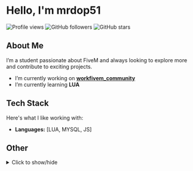 # Hello, I'm mrdop51

![Profile views](https://komarev.com/ghpvc/?username=mrdop51&color=blueviolet)
![GitHub followers](https://img.shields.io/github/followers/mrdop51?label=Followers)
![GitHub stars](https://img.shields.io/github/stars/mrdop51?label=Stars)

## About Me

I’m a student passionate about FiveM and always looking to explore more and contribute to exciting projects.

- I’m currently working on **[workfivem_community](https://github.com/epyidev/workfivem_community)**
- I’m currently learning **LUA**

## Tech Stack

Here's what I like working with:

- **Languages:** [LUA, MYSQL, JS]

## Other

<details>
  <summary>Click to show/hide</summary>

  <p align="center">
  <a href="https://discord.com/users/472132977195876353">
    <img src="https://lanyard.cnrad.dev/api/472132977195876353" alt="Discord Presence"/>
  </a>
  <br>
  <img height="180em" src="https://github-readme-streak-stats.herokuapp.com/?user=mrdop51&theme=dark&hide_border=true" alt="GitHub Streak Stats" />
</p>

  
</details>

